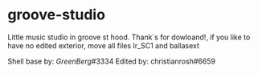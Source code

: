 # groove-studio
Little music studio in groove st hood.
Thank´s for dowloand!, if you like to have no edited exterior, move all files Ir_SC1 and ballasext


Shell base by: _GreenBerg_#3334
Edited by: christianrosh#6659
